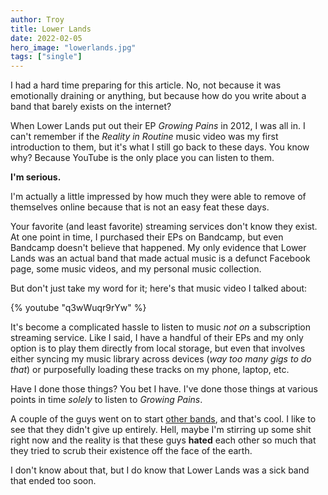 ```yaml
---
author: Troy
title: Lower Lands
date: 2022-02-05
hero_image: "lowerlands.jpg"
tags: ["single"]
---
```


I had a hard time preparing for this article. No, not because it was emotionally draining or anything, but because how do you write about a band that barely exists on the internet?

<!-- excerpt -->

When Lower Lands put out their EP _Growing Pains_ in 2012, I was all in. I can't remember if the _Reality in Routine_ music video was my first introduction to them, but it's what I still go back to these days. You know why? Because YouTube is the only place you can listen to them.

**I'm serious.**

I'm actually a little impressed by how much they were able to remove of themselves online because that is not an easy feat these days.

Your favorite (and least favorite) streaming services don't know they exist. At one point in time, I purchased their EPs on Bandcamp, but even Bandcamp doesn't believe that happened. My only evidence that Lower Lands was an actual band that made actual music is a defunct Facebook page, some music videos, and my personal music collection.

But don't just take my word for it; here's that music video I talked about:

{% youtube "q3wWuqr9rYw" %}

It's become a complicated hassle to listen to music _not on_ a subscription streaming service. Like I said, I have a handful of their EPs and my only option is to play them directly from local storage, but even that involves either syncing my music library across devices (_way too many gigs to do that_) or purposefully loading these tracks on my phone, laptop, etc.

Have I done those things? You bet I have. I've done those things at various points in time _solely_ to listen to _Growing Pains_.

A couple of the guys went on to start [other bands](https://fizzyblood.bandcamp.com/), and that's cool. I like to see that they didn't give up entirely. Hell, maybe I'm stirring up some shit right now and the reality is that these guys **hated** each other so much that they tried to scrub their existence off the face of the earth.

I don't know about that, but I do know that Lower Lands was a sick band that ended too soon.
